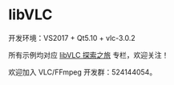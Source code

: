# libVLC

开发环境：VS2017 + Qt5.10 + vlc-3.0.2

所有示例均对应 [libVLC 探索之旅](https://blog.csdn.net/column/details/24990.html) 专栏，欢迎关注！

欢迎加入 VLC/FFmpeg 开发群：524144054。
